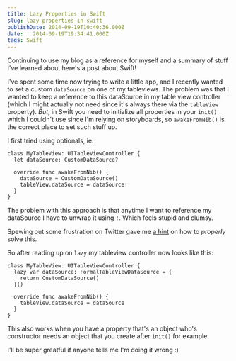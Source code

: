 ```yaml
---
title: Lazy Properties in Swift
slug: lazy-properties-in-swift
publishDate: 2014-09-19T10:40:36.000Z
date:   2014-09-19T19:34:41.000Z
tags: Swift
---
```


Continuing to use my blog as a reference for myself and a summary of stuff I've learned about here's a post about Swift!

I've spent some time now trying to write a little app, and I recently wanted to set a custom `dataSource` on one of my tableviews. The problem was that I wanted to keep a reference to this dataSource in my table view controller (which I might actually not need since it's always there via the `tableView` property). _But_, in Swift you need to initialize all properties in your `init()` which I couldn't use since I'm relying on storyboards, so `awakeFromNib()` is the correct place to set such stuff up.

I first tried using optionals, ie:

```
class MyTableView: UITableViewController {
  let dataSource: CustomDataSource?
  
  override func awakeFromNib() {
    dataSource = CustomDataSource()
    tableView.dataSource = dataSource!
  }
}
```

The problem with this approach is that anytime I want to reference my dataSource I have to unwrap it using `!`. Which feels stupid and clumsy.

Spewing out some frustration on Twitter gave me [a hint](https://twitter.com/maciekish/status/512740889068707842) on how to _properly_ solve this.

So after reading up on `lazy` my tableview controller now looks like this:

```
class MyTableView: UITableViewController {
  lazy var dataSource: FormalTableViewDataSource = {
    return CustomDataSource()
  }()
  
  override func awakeFromNib() {
    tableView.dataSource = dataSource
  }
}
```

This also works when you have a property that's an object who's constructor needs an object that you create after `init()` for example.

I'll be super greatful if anyone tells me I'm doing it wrong :)
